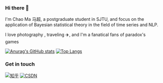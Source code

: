 ### Hi there 👋
   I'm Chao Ma 马超, a postgraduate student in SJTU, and focus on the application of Bayesian statistical theory in the field of time series and NLP.
   
   I love photography  , traveling ✈️, and I'm a fanatical fans of paradox's games

[![Anurag's GitHub stats](https://github-readme-stats.vercel.app/api?username=machao123343)](https://github.com/machao123343/github-readme-stats)
[![Top Langs](https://github-readme-stats.vercel.app/api/top-langs/?username=machao123343&layout=compact)](https://github.com/machao123343/github-readme-stats)

 ### Get in touch
 [![知乎](https://img.shields.io/badge/知乎-@墨轩-white?logo=zhihu)](https://www.zhihu.com/people/mo-xuan-88-43)
[![CSDN](https://img.shields.io/badge/CSDN-@历史学的程序员-yellow.svg?style=flat?logo=csdn)](https://blog.csdn.net/qq_40083438)


<!--
**machao123343/machao123343** is a ✨ _special_ ✨ repository because its `README.md` (this file) appears on your GitHub profile.

Here are some ideas to get you started:

- 🔭 I’m currently working on ...
- 🌱 I’m currently learning ...
- 👯 I’m looking to collaborate on ...
- 🤔 I’m looking for help with ...
- 💬 Ask me about ...
- 📫 How to reach me: ...
- 😄 Pronouns: ...
- ⚡ Fun fact: ...
-->
